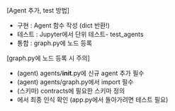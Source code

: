 [Agent 추가, test 방법]
- 구현 : Agent 함수 작성 (dict 반환!)
- 테스트 : Jupyter에서 단위 테스트- test_agents
- 통합 : graph.py에 노드 등록

[graph.py에 노드 등록 시 주의]
- (agent) agents/__init__.py에 신규 agent 추가 필수
- (agent) agents/graph.py에서 import 필수
- (스키마) contracts에 필요한 스키마 정의
- 에서 최종 인식 확인 (app.py에서 돌아가려면 테스트 필요)
